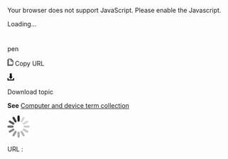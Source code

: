 Your browser does not support JavaScript. Please enable the Javascript.

Loading...

# 

pen

![Copy URL](media/pen/Copy.png)
Copy URL

![Download](media/pen/Download.png)

Download topic

**See** [Computer and device term collection](https://worldready.cloudapp.net/Styleguide/Read?id=2700&topicid=26597)

![In progress](media/pen/activity-large.gif)

URL :
